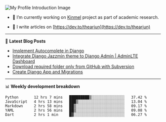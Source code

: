 ![My Profile Introduction Image](https://i.ibb.co/tLFZ15Q/gh.png)

- 🔭 I’m currently working on [Kinmel](https://github.com/thearjun/kinmel) project as part of academic research.

- 📝 I write articles on [https://dev.to/thearjun](https://dev.to/thearjun)

-------

📕 **Latest Blog Posts**
<!-- BLOG-POST-LIST:START -->
- [Implement Autocomplete in Django](https://dev.to/thearjun/implement-autocomplete-in-django-3h20)
- [Integrate Django Jazzmin theme to Django Admin | AdminLTE Dashboard](https://dev.to/thearjun/integrate-django-jazzmin-theme-to-django-admin-adminlte-dashboard-5aao)
- [Download required folder only from GitHub with Subversion](https://dev.to/thearjun/download-required-folder-only-from-github-with-subversion-2gpc)
- [Create Django App and Migrations](https://dev.to/thearjun/create-django-app-and-migrations-1km8)
<!-- BLOG-POST-LIST:END -->

-------

📊 **Weekly development breakdown**
<!--START_SECTION:waka-->
```text
Python       12 hrs 7 mins   █████████▒░░░░░░░░░░░░░░░   37.42 % 
JavaScript   4 hrs 13 mins   ███▒░░░░░░░░░░░░░░░░░░░░░   13.04 % 
Markdown     2 hrs 58 mins   ██▒░░░░░░░░░░░░░░░░░░░░░░   09.17 % 
YAML         2 hrs 56 mins   ██▒░░░░░░░░░░░░░░░░░░░░░░   09.08 % 
Dart         2 hrs 1 min     █▓░░░░░░░░░░░░░░░░░░░░░░░   06.27 % 
```
<!--END_SECTION:waka-->
<img src='https://profile-counter.glitch.me/thearjun/count.svg' width='0px'>
